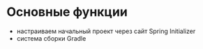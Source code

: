 # Основные функции

- настраиваем начальный проект через сайт Spring Initializer
- система сборки Gradle

